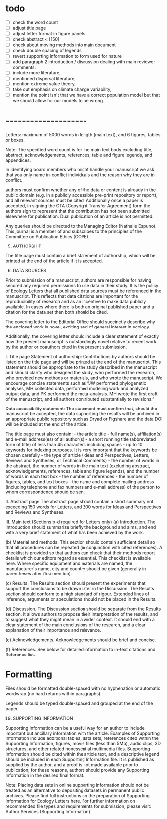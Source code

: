 # todo

- [ ] check the word count 
- [ ] adjust title page 
- [ ] adjust letter format in figure panels 
- [ ] check abstract < [150]
- [ ] check about moving methods into main document 
- [ ] check double spacing of legends 
- [ ] revert supporting information to form used for nature 
- [ ] add paragraph 2 introduction / discussion dealing with main reviewer comments:
- [ ] include more literature, 
- [ ] mentioned dispersal literature,
- [ ] mention extreme value theory,
- [ ] take out emphasis on climate change variability,
- [ ] mention the point isn't that we have a correct population model but that
      we should allow for our models to be wrong

# --------------------

Letters: maximum of 5000 words in length (main text), and 6 figures, tables or
boxes.

Note: The specified word count is for the main text body excluding title,
abstract, acknowledgements, references, table and figure legends, and
appendices.

In identifying board members who might handle your manuscript we ask that you
only name in-conflict individuals and the reason why they are in conflict.

authors must confirm whether any of the data or content is already in the
public domain (e.g. in a publicly accessible pre-print repository or report),
and all relevant sources must be cited. Additionally once a paper is accepted,
in signing the CTA (Copyright Transfer Agreement) form the authors sign to
represent that the contribution has not been submitted elsewhere for
publication. Dual publication of an article is not permitted.

Any queries should be directed to the Managing Editor (Nathalie Espuno). This
journal is a member of and subscribes to the principles of the Committee on
Publication Ethics (COPE).

5. AUTHORSHIP

The title page must contain a brief statement of authorship, which will be
printed at the end of the article if it is accepted.

6. DATA SOURCES

Prior to submission of a manuscript, authors are responsible for having secured
any required permissions to use data in their study. It is the policy of
Ecology Letters that all published data sources must be referenced in the
manuscript. This reflects that data citations are important for the
reproducibility of research and as an incentive to make data publicly
available. In cases where there is both an original published paper and
a citation for the data set then both should be cited.

The covering letter to the Editorial Office should succinctly describe why the
enclosed work is novel, exciting and of general interest in ecology.

Additionally, the covering letter should include a clear statement of exactly
how the present manuscript is outstandingly novel relative to recent work by
the author or coauthors cited in the present submission.

I.  Title page Statement of authorship: Contributions by authors should be
listed on the title page and will be printed at the end of the manuscript. This
statement should be appropriate to the study described in the manuscript and
should clarify who designed the study, who performed the research, who provided
new methods or materials, and who wrote the manuscript. We encourage concise
statements such as “JW performed phylogenetic analyses, MH collected data,
performed modeling work and analyzed output data, and PK performed the
meta-analysis. MH wrote the first draft of the manuscript, and all authors
contributed substantially to revisions.”

Data accessibility statement: The statement must confirm that, should the
manuscript be accepted, the data supporting the results will be archived in an
appropriate public repository such as Dryad or Figshare and the data DOI will
be included at the end of the article.

The title page must also contain: - the article title - full name(s),
affiliation(s) and e-mail address(es) of all author(s) - a short running title
(abbreviated form of title) of less than 45 characters including spaces - up to
10 keywords for indexing purposes. It is very important that the keywords be
chosen carefully - the type of article (Ideas and Perspectives, Letters,
Reviews and Syntheses, or Technical Comments) - the number of words in the
abstract, the number of words in the main text (excluding abstract,
acknowledgements, references, table and figure legends), and the number of
words in each text box - the number of references - the number of figures,
tables, and text boxes - the name and complete mailing address (including
telephone and fax numbers and e-mail address) of the person to whom
correspondence should be sent

II. Abstract page The abstract page should contain a short summary not
exceeding 150 words for Letters, and 200 words for Ideas and Perspectives and
Reviews and Syntheses.

III. Main text (Sections b-d required for Letters only) (a) Introduction. The
introduction should summarize briefly the background and aims, and end with
a very brief statement of what has been achieved by the work.

(b) Material and methods. This section should contain sufficient detail so that
all procedures can be repeated (in conjunction with cited references).
A checklist is provided so that authors can check that their methods report
details which our editors regard as essential. This checklist is available
here. Where specific equipment and materials are named, the manufacturer's
name, city and country should be given (generally in parentheses after first
mention).

(c) Results. The Results section should present the experiments that support
the conclusions to be drawn later in the Discussion. The Results section should
conform to a high standard of rigour. Extended lines of inference, arguments or
speculations should not be placed in the Results.

(d) Discussion. The Discussion section should be separate from the Results
section. It allows authors to propose their interpretation of the results, and
to suggest what they might mean in a wider context. It should end with a clear
statement of the main conclusions of the research, and a clear explanation of
their importance and relevance.

(e) Acknowledgements. Acknowledgements should be brief and concise.

(f) References. See below for detailed information to in-text citations and
Reference list.

# Formatting

Files should be formatted double-spaced with no hyphenation or automatic
wordwrap (no hard returns within paragraphs).

Legends should be typed double-spaced and grouped at the end of the paper.

19. SUPPORTING INFORMATION

Supporting Information can be a useful way for an author to include important
but ancillary information with the article. Examples of Supporting Information
include additional tables, data sets, references cited within the Supporting
Information, figures, movie files (less than 5Mb), audio clips, 3D structures,
and other related nonessential multimedia files. Supporting Information should
be cited within the article text, and a descriptive legend should be included
in each Supporting Information file. It is published as supplied by the author,
and a proof is not made available prior to publication; for these reasons,
authors should provide any Supporting Information in the desired final format.

Note: Placing data sets in online supporting information should not be treated
as an alternative to depositing datasets in permanent public archives. Please
find full instructions on the preparation of Supporting Information for Ecology
Letters here. For further information on recommended file types and
requirements for submission, please visit: Author Services (Supporting
Information).
